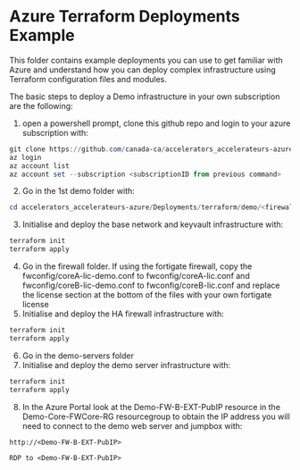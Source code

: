 # Azure Terraform Deployments Example

This folder contains example deployments you can use to get familiar with Azure and understand how you can deploy complex infrastructure using Terraform configuration files and modules.

The basic steps to deploy a Demo infrastructure in your own subscription are the following:

1. open a powershell prompt, clone this github repo and login to your azure subscription with:

```powershell
git clone https://github.com/canada-ca/accelerators_accelerateurs-azure.git
az login
az account list
az account set --subscription <subscriptionID from previous command>
```

2. Go in the 1st demo folder with:

```powershell
cd accelerators_accelerateurs-azure/Deployments/terraform/demo/<firewall of choice>/infra
```

3. Initialise and deploy the base network and keyvault infrastructure with:

```powershell
terraform init
terraform apply
```

4. Go in the firewall folder. If using the fortigate firewall, copy the fwconfig/coreA-lic-demo.conf to fwconfig/coreA-lic.conf and fwconfig/coreB-lic-demo.conf to fwconfig/coreB-lic.conf and replace the license section at the bottom of the files with your own fortigate license
5. Initialise and deploy the HA firewall infrastructure with:

```powershell
terraform init
terraform apply
```

6. Go in the demo-servers folder
7. Initialise and deploy the demo server infrastructure with:

```powershell
terraform init
terraform apply
```

8. In the Azure Portal look at the Demo-FW-B-EXT-PubIP resource in the Demo-Core-FWCore-RG resourcegroup to obtain the IP address you will need to connect to the demo web server and jumpbox with:

```text
http://<Demo-FW-B-EXT-PubIP>

RDP to <Demo-FW-B-EXT-PubIP>
```

